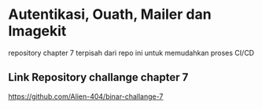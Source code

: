 # Autentikasi, Ouath, Mailer dan Imagekit

repository chapter 7 terpisah dari repo ini untuk memudahkan proses CI/CD

## Link Repository challange chapter 7

https://github.com/Alien-404/binar-challange-7
